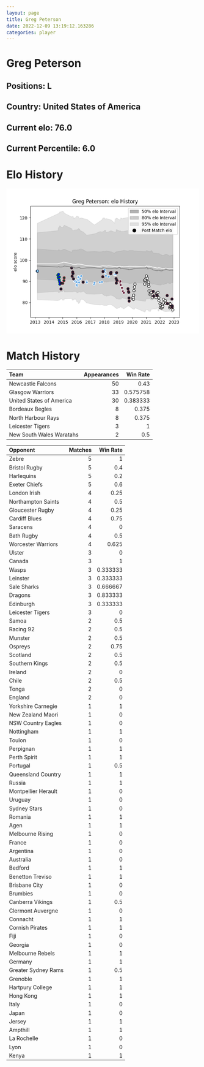 ```yaml
---  
layout: page  
title: Greg Peterson  
date: 2022-12-09 13:19:12.163286  
categories: player  
---
```

# Greg Peterson

## Positions: L

## Country: United States of America

## Current elo: 76.0

## Current Percentile: 6.0

# Elo History


![elo history](history_GregPeterson.png)
# Match History


| Team                     |   Appearances |   Win Rate |
|:-------------------------|--------------:|-----------:|
| Newcastle Falcons        |            50 |   0.43     |
| Glasgow Warriors         |            33 |   0.575758 |
| United States of America |            30 |   0.383333 |
| Bordeaux Begles          |             8 |   0.375    |
| North Harbour Rays       |             8 |   0.375    |
| Leicester Tigers         |             3 |   1        |
| New South Wales Waratahs |             2 |   0.5      |

| Opponent            |   Matches |   Win Rate |
|:--------------------|----------:|-----------:|
| Zebre               |         5 |   1        |
| Bristol Rugby       |         5 |   0.4      |
| Harlequins          |         5 |   0.2      |
| Exeter Chiefs       |         5 |   0.6      |
| London Irish        |         4 |   0.25     |
| Northampton Saints  |         4 |   0.5      |
| Gloucester Rugby    |         4 |   0.25     |
| Cardiff Blues       |         4 |   0.75     |
| Saracens            |         4 |   0        |
| Bath Rugby          |         4 |   0.5      |
| Worcester Warriors  |         4 |   0.625    |
| Ulster              |         3 |   0        |
| Canada              |         3 |   1        |
| Wasps               |         3 |   0.333333 |
| Leinster            |         3 |   0.333333 |
| Sale Sharks         |         3 |   0.666667 |
| Dragons             |         3 |   0.833333 |
| Edinburgh           |         3 |   0.333333 |
| Leicester Tigers    |         3 |   0        |
| Samoa               |         2 |   0.5      |
| Racing 92           |         2 |   0.5      |
| Munster             |         2 |   0.5      |
| Ospreys             |         2 |   0.75     |
| Scotland            |         2 |   0.5      |
| Southern Kings      |         2 |   0.5      |
| Ireland             |         2 |   0        |
| Chile               |         2 |   0.5      |
| Tonga               |         2 |   0        |
| England             |         2 |   0        |
| Yorkshire Carnegie  |         1 |   1        |
| New Zealand Maori   |         1 |   0        |
| NSW Country Eagles  |         1 |   0        |
| Nottingham          |         1 |   1        |
| Toulon              |         1 |   0        |
| Perpignan           |         1 |   1        |
| Perth Spirit        |         1 |   1        |
| Portugal            |         1 |   0.5      |
| Queensland Country  |         1 |   1        |
| Russia              |         1 |   1        |
| Montpellier Herault |         1 |   0        |
| Uruguay             |         1 |   0        |
| Sydney Stars        |         1 |   0        |
| Romania             |         1 |   1        |
| Agen                |         1 |   1        |
| Melbourne Rising    |         1 |   0        |
| France              |         1 |   0        |
| Argentina           |         1 |   0        |
| Australia           |         1 |   0        |
| Bedford             |         1 |   1        |
| Benetton Treviso    |         1 |   1        |
| Brisbane City       |         1 |   0        |
| Brumbies            |         1 |   0        |
| Canberra Vikings    |         1 |   0.5      |
| Clermont Auvergne   |         1 |   0        |
| Connacht            |         1 |   1        |
| Cornish Pirates     |         1 |   1        |
| Fiji                |         1 |   0        |
| Georgia             |         1 |   0        |
| Melbourne Rebels    |         1 |   1        |
| Germany             |         1 |   1        |
| Greater Sydney Rams |         1 |   0.5      |
| Grenoble            |         1 |   1        |
| Hartpury College    |         1 |   1        |
| Hong Kong           |         1 |   1        |
| Italy               |         1 |   0        |
| Japan               |         1 |   0        |
| Jersey              |         1 |   1        |
| Ampthill            |         1 |   1        |
| La Rochelle         |         1 |   0        |
| Lyon                |         1 |   0        |
| Kenya               |         1 |   1        |